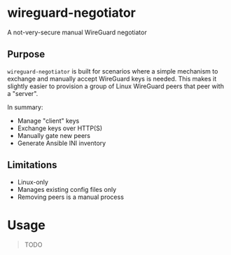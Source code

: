 
# wireguard-negotiator

A not-very-secure manual WireGuard negotiator

## Purpose

`wireguard-negotiator` is built for scenarios where a simple mechanism to exchange and manually accept WireGuard keys is needed. This makes it slightly easier to provision a group of Linux WireGuard peers that peer with a "server".

In summary:

* Manage "client" keys
* Exchange keys over HTTP(S)
* Manually gate new peers
* Generate Ansible INI inventory

## Limitations

* Linux-only
* Manages existing config files only
* Removing peers is a manual process

# Usage

> TODO

